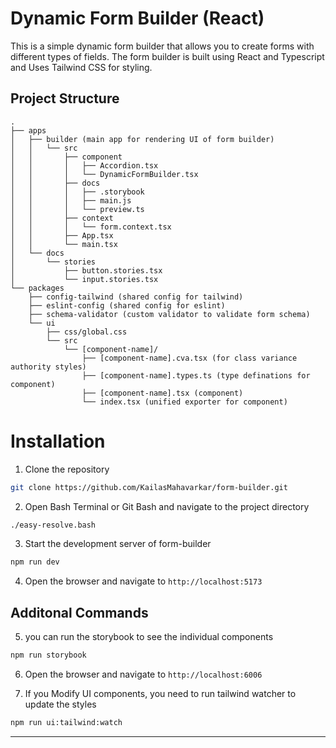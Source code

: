 # Dynamic Form Builder (React)

This is a simple dynamic form builder that allows you to create forms with different types of fields. The form builder is built using React and Typescript and Uses Tailwind CSS for styling.

## Project Structure

```
.
├── apps
│   ├── builder (main app for rendering UI of form builder)
│   │   └── src
│   │       ├── component
│   │       │   ├── Accordion.tsx
│   │       │   └── DynamicFormBuilder.tsx
│   │       ├── docs
│   │       │   ├── .storybook
│   │       │   ├── main.js
│   │       │   └── preview.ts
│   │       ├── context
│   │       │   └── form.context.tsx
│   │       ├── App.tsx
│   │       └── main.tsx
│   └── docs
│       └── stories
│           ├── button.stories.tsx
│           └── input.stories.tsx
└── packages
    ├── config-tailwind (shared config for tailwind)
    ├── eslint-config (shared config for eslint)
    ├── schema-validator (custom validator to validate form schema)
    └── ui
        ├── css/global.css
        └── src
            └── [component-name]/
                ├── [component-name].cva.tsx (for class variance authority styles)
                ├── [component-name].types.ts (type definations for component)
                ├── [component-name].tsx (component)
                └── index.tsx (unified exporter for component)
```

# Installation

1. Clone the repository

```bash
git clone https://github.com/KailasMahavarkar/form-builder.git
```

2. Open Bash Terminal or Git Bash and navigate to the project directory

```bash
./easy-resolve.bash
```

3. Start the development server of form-builder

```bash
npm run dev
```

4. Open the browser and navigate to `http://localhost:5173`


## Additonal Commands
5. you can run the storybook to see the individual components

```bash
npm run storybook
```

6. Open the browser and navigate to `http://localhost:6006`


7. If you Modify UI components, you need to run tailwind watcher to update the styles

```bash
npm run ui:tailwind:watch
```

---
